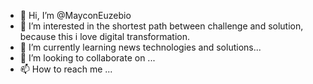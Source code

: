 - 👋 Hi, I’m @MayconEuzebio
- 👀 I’m interested in the shortest path between challenge and solution, because this i love digital transformation.
- 🌱 I’m currently learning news technologies and solutions...
- 💞️ I’m looking to collaborate on ...
- 📫 How to reach me ...

<!---
MayconEuzebio/MayconEuzebio is a ✨ special ✨ repository because its `README.md` (this file) appears on your GitHub profile.
You can click the Preview link to take a look at your changes.
--->
